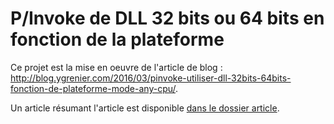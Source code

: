 P/Invoke de DLL 32 bits ou 64 bits en fonction de la plateforme
===============================================================

Ce projet est la mise en oeuvre de l'article de blog : http://blog.ygrenier.com/2016/03/pinvoke-utiliser-dll-32bits-64bits-fonction-de-plateforme-mode-any-cpu/.

Un article résumant l'article est disponible [dans le dossier article](Article/article-fr.md).
